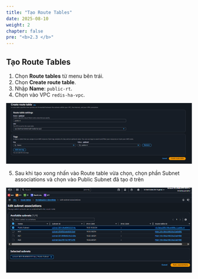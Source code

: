 ```yaml
---
title: "Tạo Route Tables"
date: 2025-08-10
weight: 2
chapter: false
pre: "<b>2.3 </b>"
---
```


## Tạo Route Tables 

1. Chọn **Route tables** từ menu bên trái.
2. Chọn **Create route table**.
3. Nhập **Name**: `public-rt`.
4. Chọn vào VPC `redis-ha-vpc`.

![Subnet Config](/images/2.prerequisite/routetable-1.png)

5. Sau khi tạo xong nhấn vào Route table vừa chọn, chọn phần Subnet associations và chọn vào Public Subnet đã tạo ở trên

![Subnet Config](/images/2.prerequisite/routetable-2.png)